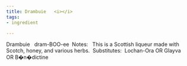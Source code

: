 ```yaml
---
title: Drambuie   <i></i>
tags:
- ingredient

---
```

Drambuie   dram-BOO-ee  Notes:   This is a Scottish liqueur made with Scotch, honey, and various herbs.  Substitutes:  Lochan-Ora OR Glayva OR B�n�dictine
